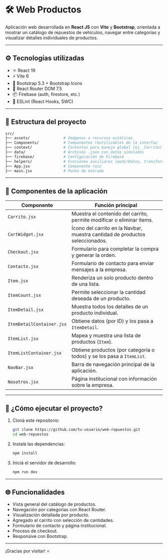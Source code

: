 # 🛠️ Web Productos

Aplicación web desarrollada en **React JS** con **Vite** y **Bootstrap**, orientada a mostrar un catálogo de repuestos de vehículos, navegar entre categorías y visualizar detalles individuales de productos.

---

## ⚙️ Tecnologías utilizadas

- ⚛️ React 19
- ⚡ Vite 6
- 🎨 Bootstrap 5.3 + Bootstrap Icons
- 🧭 React Router DOM 7.5
- 📦 Firebase (auth, firestore, etc.)
- 📏 ESLint (React Hooks, SWC)

---

## 📁 Estructura del proyecto

```bash
src/
├── assets/               # Imágenes o recursos estáticos
├── Components/           # Componentes reutilizables de la interfaz
├── context/              # Contextos para manejo global (ej. Carrito)
├── data/                 # Archivos .json con datos simulados
├── firebase/             # Configuración de Firebase
├── helpers/              # Funciones auxiliares (pedirDatos, transformar textos)
├── App.jsx               # Componente raíz
├── main.jsx              # Punto de entrada
```

---

## 🧩 Componentes de la aplicación

| Componente                  | Función principal                                                                 |
|-----------------------------|------------------------------------------------------------------------------------|
| `Carrito.jsx`               | Muestra el contenido del carrito, permite modificar o eliminar ítems.             |
| `CartWidget.jsx`            | Ícono del carrito en la Navbar, muestra cantidad de productos seleccionados.      |
| `Checkout.jsx`              | Formulario para completar la compra y generar la orden.                          |
| `Contacto.jsx`              | Formulario de contacto para enviar mensajes a la empresa.                         |
| `Item.jsx`                  | Renderiza un solo producto dentro de una lista.                                  |
| `ItemCount.jsx`             | Permite seleccionar la cantidad deseada de un producto.                          |
| `ItemDetail.jsx`            | Muestra todos los detalles de un producto individual.                            |
| `ItemDetailContainer.jsx`   | Obtiene datos (por ID) y los pasa a `ItemDetail`.                                |
| `ItemList.jsx`              | Mapea y muestra una lista de productos (`Item`).                                 |
| `ItemListContainer.jsx`     | Obtiene productos (por categoría o todos) y se los pasa a `ItemList`.            |
| `NavBar.jsx`                | Barra de navegación principal de la aplicación.                                  |
| `Nosotros.jsx`              | Página institucional con información sobre la empresa.                           |

---

## 🚀 ¿Cómo ejecutar el proyecto?

1. Cloná este repositorio:
   ```bash
   git clone https://github.com/tu-usuario/web-repuestos.git
   cd web-repuestos
   ```

2. Instalá las dependencias:
   ```bash
   npm install
   ```

3. Iniciá el servidor de desarrollo:
   ```bash
   npm run dev
   ```

---

## 🌐 Funcionalidades

- Vista general del catálogo de productos.
- Navegación por categorías con React Router.
- Visualización detallada por producto.
- Agregado al carrito con selección de cantidades.
- Formulario de contacto y página institucional.
- Proceso de checkout.
- Responsive con Bootstrap.

---


¡Gracias por visitar! ⭐

